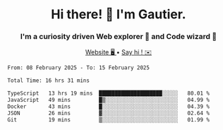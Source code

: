 <h1 align="center">Hi there! 👋 I'm Gautier.</h1>
<h3 align="center">I'm a curiosity driven Web explorer 🚀 and Code wizard 🧙</h3>

<p align="center">
  <a href="https://xisabla.github.io/">Website 🖥️ </a> •
  <a href="mailto:xisabla.dev@gmail.com">Say hi ! ✉️</a>
</p>

<!--START_SECTION:waka-->

```txt
From: 08 February 2025 - To: 15 February 2025

Total Time: 16 hrs 31 mins

TypeScript   13 hrs 19 mins  ████████████████████░░░░░   80.01 %
JavaScript   49 mins         █▒░░░░░░░░░░░░░░░░░░░░░░░   04.99 %
Docker       43 mins         █░░░░░░░░░░░░░░░░░░░░░░░░   04.39 %
JSON         26 mins         ▓░░░░░░░░░░░░░░░░░░░░░░░░   02.64 %
Git          19 mins         ▒░░░░░░░░░░░░░░░░░░░░░░░░   01.99 %
```

<!--END_SECTION:waka-->

